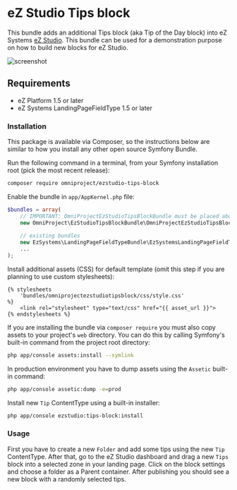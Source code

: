 # eZ Studio Tips block

This bundle adds an additional Tips block (aka Tip of the Day block) into eZ Systems [eZ Studio](//ezstudio.com). This bundle can be used for a demonstration purpose on how to build new blocks for eZ Studio.

![screenshot](https://cloud.githubusercontent.com/assets/3033038/18852413/9220ed76-8440-11e6-8afe-9fed26f9909e.png)

## Requirements

- eZ Platform 1.5 or later
- eZ Systems LandingPageFieldType 1.5 or later

### Installation

This package is available via Composer, so the instructions below are similar to how you install any other open source Symfony Bundle.

Run the following command in a terminal, from your Symfony installation root (pick the most recent release):
```bash
composer require omniproject/ezstudio-tips-block
```

Enable the bundle in `app/AppKernel.php` file:

```php
$bundles = array(
    // IMPORTANT: OmniProjectEzStudioTipsBlockBundle must be placed above LandingPageFieldTypeBundle to work properly
    new OmniProject\EzStudioTipsBlockBundle\OmniProjectEzStudioTipsBlockBundle(),
  
    // existing bundles   
    new EzSystems\LandingPageFieldTypeBundle\EzSystemsLandingPageFieldTypeBundle(),
    ...
);
```

Install additional assets (CSS) for default template (omit this step if you are planning to use custom stylesheets):
 
```twig
{% stylesheets
    'bundles/omniprojectezstudiotipsblock/css/style.css'
%}
    <link rel="stylesheet" type="text/css" href="{{ asset_url }}">
{% endstylesheets %}
```
 
If you are installing the bundle via `composer require` you must also copy assets to your project's `web` directory. You can do this by calling Symfony's built-in command from the project root directory:

```bash
php app/console assets:install --symlink
```

In production environment you have to dump assets using the `Assetic` built-in command:

```bash
php app/console assetic:dump -e=prod
```

Install new `Tip` ContentType using a built-in installer:

```bash
php app/console ezstudio:tips-block:install
```

### Usage

First you have to create a new `Folder` and add some tips using the new `Tip` ContentType. After that, go to the eZ Studio dashboard and drag a new `Tips` block into a selected zone in your landing page. Click on the block settings and choose a folder as a Parent container. After publishing you should see a new block with a randomly selected tips.

